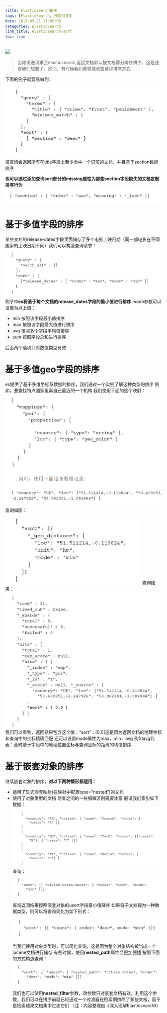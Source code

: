 ```yaml
---
title: Elasticsearch排序
tags: [ElasticSearch, 搜索引擎]
date: 2017-03-21 11:02:09
categories: ElasticSearch
link_title: elasticsearch-sort
toc: true
---
```

![](http://onxkn9cbz.bkt.clouddn.com/elasticsearch.png)
> 当你发送请求至elasticsearch,返回文档默认按文档得分降序排序，这是通常我们想要了，然而，有时候我们希望能改变这种排序方式

<!-- more -->

下面的例子就容易做到：
![01](elasticsearch-sort/01.png)
该查询会返回所有在title字段上至少命中一个词项的文档，并且基于section数据排序

**也可以通过添加查询sort部分的missing属性为那些section字段缺失的文档定制排序行为**
![02](elasticsearch-sort/02.png)



# 基于多值字段的排序
某些文档的release-dates字段里面储存了多个电影上映日期（同一部电影在不同国家的上映日期不同）我们可以构造查询请求：
![03](elasticsearch-sort/03.png)
例子中**es将基于每个文档的release_dates字段的最小值进行排序**
mode参数可以设置为以上值：
- min 按照该字段最小值排序
- max 按照该字段最大值进行排序
- avg 按照多个字段平均值排序
- sum 按照字段总和进行排序

后面两个选项只对数值类型有效

# 基于多值geo字段的排序
es提供了基于多维坐标系数据的排序，我们通过一个实例了解这种类型的排序
例如，要查找特点国家里离自己最近的一个机构
我们使用下面的这个映射：
![04](elasticsearch-sort/04.png)
查询如图：
![05](elasticsearch-sort/05.png)
查询结果：
![06](elasticsearch-sort/06.png)
我们可以看到，返回结果包含这个值：“sort”：[0.0]这是因为返回文档的地理坐标和查询中的坐标精确匹配
还可以设置mode属性为max，min，avg
例如avg代表：此时基于字段中的地理位置坐标与查询坐标的距离的均值排序

# 基于嵌套对象的排序
继续嵌套对象的排序，**对以下两种情形都适用**：
- 适用了显式嵌套映射(在映射中配置type=“nested”)的文档
- 使用了对象类型的文档
两者之间的一些细微区别需要注意
假设我们索引如下数据：
![07](elasticsearch-sort/07.png)
查询：
![08](elasticsearch-sort/08.png)
查询返回结果按照嵌套对象的usert字段最小值降序
如果将子文档视为一种数据类型，则可以将查询简化为如下形式：
![09](elasticsearch-sort/09.png)
当我们使用对象类型时，可以简化查询，这是因为整个对象结构被当成一个lucene文档进行储存
有些时候，使用**nested_path**属性会更加便捷
按照下面的方式构造查询：
![10](elasticsearch-sort/10.png)
我们也可以使用**nested_filter**参数，改参数只对嵌套文档有效，利用这个参数，我们可以在排序前就已经通过一个过滤器在检索期排除了某些文档，而不是检索结果文档集中过滤它们
（注：内容整理自《深入理解Elasticsearch》）